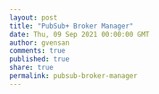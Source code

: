 ```yaml
---
layout: post
title: "PubSub+ Broker Manager"
date: Thu, 09 Sep 2021 00:00:00 GMT
author: gvensan
comments: true
published: true
share: true
permalink: pubsub-broker-manager
---
```

